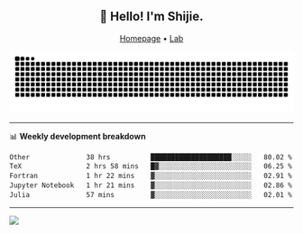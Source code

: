 <h2 align="center">👋 Hello! I'm Shijie.</h2>
<p align="center">
  <a href="https://xu-shi-jie.github.io"> Homepage</a> •
  <a href="https://onodalab.ees.hokudai.ac.jp"> Lab </a>
</p>

![Snake animation](https://github.com/xu-shi-jie/xu-shi-jie/blob/output/github-snake.svg)


-------

📊 **Weekly development breakdown**
<!--START_SECTION:waka-->

```txt
Other              38 hrs          ████████████████████░░░░░   80.02 %
TeX                2 hrs 58 mins   █▓░░░░░░░░░░░░░░░░░░░░░░░   06.25 %
Fortran            1 hr 22 mins    ▓░░░░░░░░░░░░░░░░░░░░░░░░   02.91 %
Jupyter Notebook   1 hr 21 mins    ▓░░░░░░░░░░░░░░░░░░░░░░░░   02.86 %
Julia              57 mins         ▓░░░░░░░░░░░░░░░░░░░░░░░░   02.01 %
```

<!--END_SECTION:waka-->

-------
![](https://komarev.com/ghpvc/?username=xu-shi-jie&style=flat-square&color=blue) 
